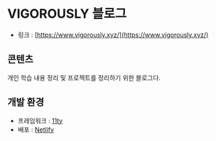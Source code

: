 # VIGOROUSLY 블로그

- 링크 : [https://www.vigorously.xyz/](https://www.vigorously.xyz/)

## 콘텐츠

개인 학습 내용 정리 및 프로젝트를 정리하기 위한 블로그다.

## 개발 환경

- 프레임워크 : [11ty](https://www.11ty.dev/)
- 배포 : [Netlify](https://www.netlify.com/)

